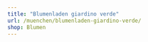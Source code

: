 ```yaml
---
title: "Blumenladen giardino verde"
url: /muenchen/blumenladen-giardino-verde/
shop: Blumen
---
```

